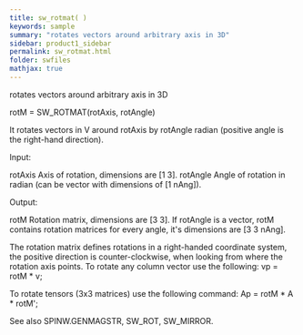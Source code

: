 ```yaml
---
title: sw_rotmat( )
keywords: sample
summary: "rotates vectors around arbitrary axis in 3D"
sidebar: product1_sidebar
permalink: sw_rotmat.html
folder: swfiles
mathjax: true
---
```

  rotates vectors around arbitrary axis in 3D
 
  rotM = SW_ROTMAT(rotAxis, rotAngle)
 
  It rotates vectors in V around rotAxis by rotAngle radian (positive angle
  is the right-hand direction).
 
  Input:
 
  rotAxis   Axis of rotation, dimensions are [1 3].
  rotAngle  Angle of rotation in radian (can be vector with dimensions of
            [1 nAng]).
 
  Output:
 
  rotM      Rotation matrix, dimensions are [3 3]. If rotAngle is a vector,
            rotM contains rotation matrices for every angle, it's
            dimensions are [3 3 nAng].
 
  The rotation matrix defines rotations in a right-handed coordinate
  system, the positive direction is counter-clockwise, when looking from
  where the rotation axis points. To rotate any column vector use the
  following:
    vp = rotM * v;
 
  To rotate tensors (3x3 matrices) use the following command:
    Ap = rotM * A * rotM';
 
  See also SPINW.GENMAGSTR, SW_ROT, SW_MIRROR.
 
